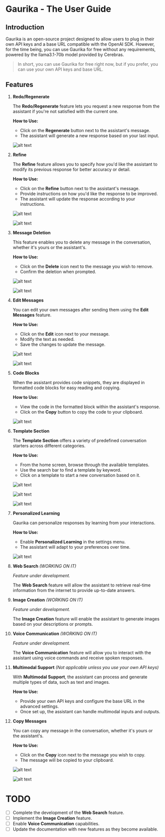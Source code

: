 # Gaurika - The User Guide

## Introduction

Gaurika is an open-source project designed to allow users to plug in their own API keys and a base URL compatible with the OpenAI SDK. However, for the time being, you can use Gaurika for free without any requirements, powered by the llama3.1-70b model provided by Cerebras.

> In short, you can use Gaurika for free right now, but if you prefer, you can use your own API keys and base URL.

## Features

1) **Redo/Regenerate**

   The **Redo/Regenerate** feature lets you request a new response from the assistant if you're not satisfied with the current one.

   **How to Use:**

   - Click on the **Regenerate** button next to the assistant's message.
   - The assistant will generate a new response based on your last input.

   ![alt text](image.png)

2) **Refine**

   The **Refine** feature allows you to specify how you'd like the assistant to modify its previous response for better accuracy or detail.

   **How to Use:**

   - Click on the **Refine** button next to the assistant's message.
   - Provide instructions on how you'd like the response to be improved.
   - The assistant will update the response according to your instructions.

   ![alt text](image-1.png)

   ![alt text](image-2.png)

3) **Message Deletion**

   This feature enables you to delete any message in the conversation, whether it's yours or the assistant's.

   **How to Use:**

   - Click on the **Delete** icon next to the message you wish to remove.
   - Confirm the deletion when prompted.

   ![alt text](image-3.png)

   ![alt text](image-4.png)

4) **Edit Messages**

   You can edit your own messages after sending them using the **Edit Messages** feature.

   **How to Use:**

   - Click on the **Edit** icon next to your message.
   - Modify the text as needed.
   - Save the changes to update the message.

   ![alt text](image-5.png)

   ![alt text](image-6.png)

5) **Code Blocks**

   When the assistant provides code snippets, they are displayed in formatted code blocks for easy reading and copying.

   **How to Use:**

   - View the code in the formatted block within the assistant's response.
   - Click on the **Copy** button to copy the code to your clipboard.

   ![alt text](image-7.png)

6) **Template Section**

   The **Template Section** offers a variety of predefined conversation starters across different categories.

   **How to Use:**

   - From the home screen, browse through the available templates.
   - Use the search bar to find a template by keyword.
   - Click on a template to start a new conversation based on it.

   ![alt text](image-8.png)

   ![alt text](image-9.png)

   ![alt text](image-10.png)

7) **Personalized Learning**

   Gaurika can personalize responses by learning from your interactions.

   **How to Use:**

   - Enable **Personalized Learning** in the settings menu.
   - The assistant will adapt to your preferences over time.

   ![alt text](image-11.png)

8) **Web Search** *(WORKING ON IT)*

   *Feature under development.*

   The **Web Search** feature will allow the assistant to retrieve real-time information from the internet to provide up-to-date answers.



9) **Image Creation** *(WORKING ON IT)*

   *Feature under development.*

   The **Image Creation** feature will enable the assistant to generate images based on your descriptions or prompts.



10) **Voice Communication** *(WORKING ON IT)*

    *Feature under development.*

    The **Voice Communication** feature will allow you to interact with the assistant using voice commands and receive spoken responses.



11) **Multimodal Support** *(Not applicable unless you use your own API keys)*

    With **Multimodal Support**, the assistant can process and generate multiple types of data, such as text and images.

    **How to Use:**

    - Provide your own API keys and configure the base URL in the advanced settings.
    - Once set up, the assistant can handle multimodal inputs and outputs.

12) **Copy Messages**

    You can copy any message in the conversation, whether it's yours or the assistant's.

    **How to Use:**

    - Click on the **Copy** icon next to the message you wish to copy.
    - The message will be copied to your clipboard.

    ![alt text](image-12.png)

    ![alt text](image-13.png)

# TODO

- [ ] Complete the development of the **Web Search** feature.
- [ ] Implement the **Image Creation** feature.
- [ ] Enable **Voice Communication** capabilities.
- [ ] Update the documentation with new features as they become available.
